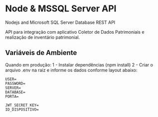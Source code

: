 # Node & MSSQL Server API
Nodejs and Microsoft SQL Server Database REST API

API para integração com aplicativo Coletor de Dados Patrimoniais e realização de inventário patrimonial.


## Variáveis de Ambiente
Quando em produção:
1 - Instalar dependências (npm install)
2 - Criar o arquivo .env na raiz e informe os dados conforme layout abaixo:

```
USER=
PASSWORD=
SERVER=
DATABASE=
PORTA=

JWT_SECRET_KEY=
ID_DISPOSITIVO=

```